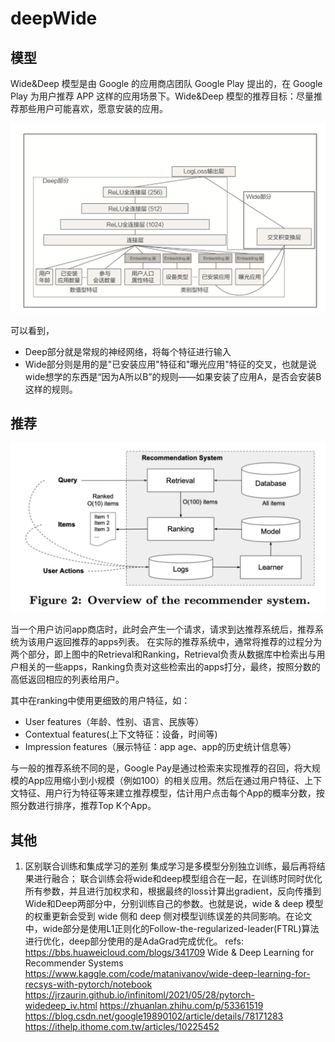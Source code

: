 # deepWide


## 模型
Wide&Deep 模型是由 Google 的应用商店团队 Google Play 提出的，在 Google Play 为用户推荐 APP 这样的应用场景下。Wide&Deep 模型的推荐目标：尽量推荐那些用户可能喜欢，愿意安装的应用。

![](./alg_rec_deepWide/1.png)

可以看到，
- Deep部分就是常规的神经网络，将每个特征进行输入
- Wide部分则是用的是"已安装应用"特征和"曝光应用"特征的交叉，也就是说wide想学的东西是“因为A所以B”的规则——如果安装了应用A，是否会安装B这样的规则。

## 推荐
![](./alg_rec_deepWide/2.png)

当一个用户访问app商店时，此时会产生一个请求，请求到达推荐系统后，推荐系统为该用户返回推荐的apps列表。
在实际的推荐系统中，通常将推荐的过程分为两个部分，即上图中的Retrieval和Ranking，Retrieval负责从数据库中检索出与用户相关的一些apps，Ranking负责对这些检索出的apps打分，最终，按照分数的高低返回相应的列表给用户。


其中在ranking中使用更细致的用户特征，如：

- User features（年龄、性别、语言、民族等）
- Contextual features(上下文特征：设备，时间等)
- Impression features（展示特征：app age、app的历史统计信息等）

与一般的推荐系统不同的是，Google Pay是通过检索来实现推荐的召回，将大规模的App应用缩小到小规模（例如100）的相关应用。然后在通过用户特征、上下文特征、用户行为特征等来建立推荐模型，估计用户点击每个App的概率分数，按照分数进行排序，推荐Top K个App。


## 其他

1. 区别联合训练和集成学习的差别
集成学习是多模型分别独立训练，最后再将结果进行融合；
联合训练会将wide和deep模型组合在一起，在训练时同时优化所有参数，并且进行加权求和，根据最终的loss计算出gradient，反向传播到Wide和Deep两部分中，分别训练自己的参数。也就是说，wide & deep 模型的权重更新会受到 wide 侧和 deep 侧对模型训练误差的共同影响。在论文中，wide部分是使用L1正则化的Follow-the-regularized-leader(FTRL)算法进行优化，deep部分使用的是AdaGrad完成优化。
refs:
https://bbs.huaweicloud.com/blogs/341709
Wide & Deep Learning for Recommender Systems
https://www.kaggle.com/code/matanivanov/wide-deep-learning-for-recsys-with-pytorch/notebook
https://jrzaurin.github.io/infinitoml/2021/05/28/pytorch-widedeep_iv.html
https://zhuanlan.zhihu.com/p/53361519
https://blog.csdn.net/google19890102/article/details/78171283
https://ithelp.ithome.com.tw/articles/10225452